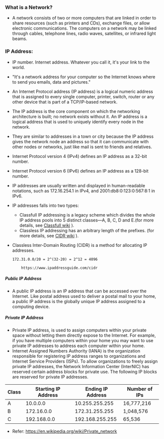 ### What is a Network?

   * A network consists of two or more computers that are linked in order to share resources (such as printers and CDs), exchange files, or allow electronic communications. The computers on a network may be linked through cables, telephone lines, radio waves, satellites, or infrared light beams.

### IP Address: 

   * IP number. Internet address. Whatever you call it, it's your link to the world.

   * "It's a network address for your computer so the Internet knows where to send you emails, data and pictures."

   * An Internet Protocol address (IP address) is a logical numeric address that is assigned to every single computer, printer, switch, router or any other device that is part of a TCP/IP-based network.

   * The IP address is the core component on which the networking architecture is built; no network exists without it. An IP address is a logical address that is used to uniquely identify every node in the network. 

   * They are similar to addresses in a town or city because the IP address gives the network node an address so that it can communicate with other nodes or networks, just like mail is sent to friends and relatives.

   * Internet Protocol version 4 (IPv4) defines an IP address as a 32-bit number.

   * Internet Protocol version 6 (IPv6) defines an IP address as a 128-bit number.

   * IP addresses are usually written and displayed in human-readable notations, such as 172.16.254.1 in IPv4, and 2001:db8:0:123:0:567:8:1 in IPv6. 

   * IP addresses falls into two types:

	 * Classfull IP addressing is a legacy scheme which divides the whole IP address pools into 5 distinct classes—A, B, C, D and E.(for more details, see [Classfull wiki](https://en.wikipedia.org/wiki/Classful_network) ).
	 * Classless IP addressing has an arbitrary length of the prefixes. (for more details, see  [CIDR wiki](https://en.wikipedia.org/wiki/Classless_Inter-Domain_Routing) ).

   * Classless Inter-Domain Routing (CIDR) is a method for allocating IP addresses.

	     172.31.0.0/20 = 2^(32-20) = 2^12 = 4096
  
             https://www.ipaddressguide.com/cidr

##### Public IP Address

   * A public IP address is an IP address that can be accessed over the Internet. Like postal address used to deliver a postal mail to your home, a public IP address is the globally unique IP address assigned to a computing device. 
   
##### Private IP Address

   * Private IP address, is used to assign computers within your private space without letting them directly expose to the Internet. For example, if you have multiple computers within your home you may want to use private IP addresses to address each computer within your home.
   * Internet Assigned Numbers Authority (IANA) is the organization responsible for registering IP address ranges to organizations and Internet Service Providers (ISPs). To allow organizations to freely assign private IP addresses, the Network Information Center (InterNIC) has reserved certain address blocks for private use. The following IP blocks are reserved for private IP addresses.
   
   | Class | Starting IP Address | Ending IP Address | Number of IPs |
   | --- | --- | --- | --- |
   | A | 10.0.0.0 | 10.255.255.255 | 16,777,216 |
   | B | 172.16.0.0 | 172.31.255.255 | 1,048,576 |
   | C | 192.168.0.0 | 192.168.255.255 | 65,536 |

   * Refer: https://en.wikipedia.org/wiki/Private_network
